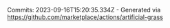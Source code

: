 Commits: 2023-09-16T15:20:35.334Z - Generated via https://github.com/marketplace/actions/artificial-grass
<br>
